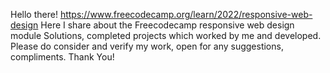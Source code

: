 Hello there!
https://www.freecodecamp.org/learn/2022/responsive-web-design
Here I share about the Freecodecamp responsive web design module Solutions, completed projects which worked by me and developed.
Please do consider and verify my work, open for any suggestions, compliments.
Thank You!
